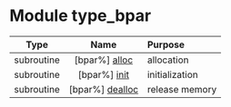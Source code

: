 # Module type_bpar

| Type | Name | Purpose |
| :--: | :--: | :---------- |
| subroutine | [bpar%] [alloc](https://github.com/benjaminmenetrier/bump-standalone/tree/master/src/type_bpar.F90#L49) | allocation |
| subroutine | [bpar%] [init](https://github.com/benjaminmenetrier/bump-standalone/tree/master/src/type_bpar.F90#L91) | initialization |
| subroutine | [bpar%] [dealloc](https://github.com/benjaminmenetrier/bump-standalone/tree/master/src/type_bpar.F90#L294) | release memory |

